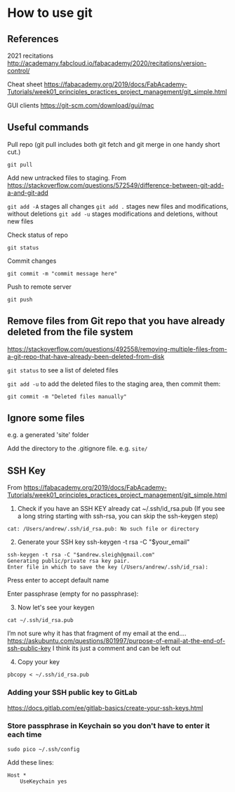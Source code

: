 # How to use git


## References

2021 recitations
http://academany.fabcloud.io/fabacademy/2020/recitations/version-control/

Cheat sheet
https://fabacademy.org/2019/docs/FabAcademy-Tutorials/week01_principles_practices_project_management/git_simple.html

GUI clients
https://git-scm.com/download/gui/mac



## Useful commands


Pull repo (git pull includes both git fetch and git merge in one handy short cut.)

`git pull`


Add new untracked files to staging. From https://stackoverflow.com/questions/572549/difference-between-git-add-a-and-git-add

`git add -A` stages all changes
`git add .` stages new files and modifications, without deletions
`git add -u` stages modifications and deletions, without new files



Check status of repo

`git status`

Commit  changes

`git commit -m "commit message here"`


Push to remote server

`git push`

## Remove files from Git repo that you have already deleted from the file system

https://stackoverflow.com/questions/492558/removing-multiple-files-from-a-git-repo-that-have-already-been-deleted-from-disk

`git status` to see a list of deleted files

`git add -u` to add the deleted files to the staging area,
then commit them:

`git commit -m "Deleted files manually"`

## Ignore some files

e.g. a generated 'site' folder

Add the directory to the .gitignore file. e.g. `site/`



## SSH Key

From https://fabacademy.org/2019/docs/FabAcademy-Tutorials/week01_principles_practices_project_management/git_simple.html

1. Check if you have an SSH KEY already cat ~/.ssh/id_rsa.pub (If you see a long string starting with ssh-rsa, you can skip the ssh-keygen step) 

```andrew@andrew Git % cat ~/.ssh/id_rsa.pub
cat: /Users/andrew/.ssh/id_rsa.pub: No such file or directory
```


2. Generate your SSH key ssh-keygen -t rsa -C "$your_email"

```
ssh-keygen -t rsa -C "$andrew.sleigh@gmail.com"
Generating public/private rsa key pair.
Enter file in which to save the key (/Users/andrew/.ssh/id_rsa):
```


Press enter to accept default name

Enter passphrase (empty for no passphrase):


3. Now let's see your keygen 

`cat ~/.ssh/id_rsa.pub `

I’m not sure why it has that fragment of my email at the end….
https://askubuntu.com/questions/801997/purpose-of-email-at-the-end-of-ssh-public-key
I think its just a comment and can be left out



4. Copy your key

`pbcopy < ~/.ssh/id_rsa.pub`



### Adding your SSH public key to GitLab
https://docs.gitlab.com/ee/gitlab-basics/create-your-ssh-keys.html


### Store passphrase in Keychain so you don't have to enter it each time

`sudo pico ~/.ssh/config`

Add these lines:

```
Host *
    UseKeychain yes
```
